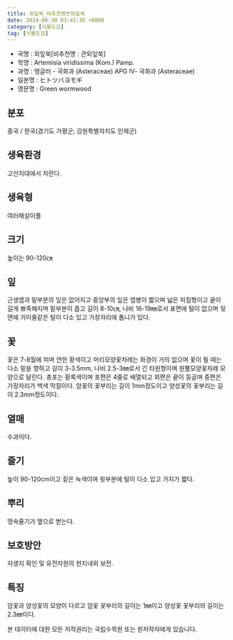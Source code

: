 ```yaml
---
title: 외잎쑥_비추천명큰외잎쑥
date: 2024-06-30 03:41:35 +0800
category: [식물도감]
tag: [식물도감]
---
```




- 국명 : 외잎쑥[비추천명 : 큰외잎쑥]
- 학명 : Artemisia viridissima (Kom.) Pamp.
- 과명 : 앵글러 - 국화과 (Asteraceae) APG Ⅳ- 국화과 (Asteraceae)
- 일본명 : ヒトツバヨモギ
- 영문명 : Green wormwood


## 분포
중국 / 한국(경기도 가평군; 강원특별자치도 인제군) 
## 생육환경
고산지대에서 자란다.
## 생육형
여러해살이풀 
## 크기
높이는 90-120㎝
## 잎
근생엽과 밑부분의 잎은 없어지고 중앙부의 잎은 엽병이 짧으며 넓은 피침형이고 끝이 길게 뾰족해지며 밑부분이 좁고 길이 8-10㎝, 나비 16-19㎜로서 표면에 털이 없으며 뒷면에 거미줄같은 털이 다소 있고 가장자리에 톱니가 있다.
## 꽃
꽃은 7-8월에 피며 연한 황색이고 머리모양꽃차례는 화경이 거의 없으며 꽃이 필 때는 다소 밑을 향하고 길이 3-3.5mm, 나비 2.5-3㎜로서 긴 타원형이며 원뿔모양꽃차례 모양으로 달린다. 총포는 황록색이며 포편은 4줄로 배열되고 외편은 끝이 둥글며 중편은 가장자리가 백색 막질이다. 암꽃의 꽃부리는 길이 1mm정도이고 양성꽃의 꽃부리는 길이 2.3mm정도이다.
## 열매
수과이다.
## 줄기
높이 90-120cm이고 짙은 녹색이며 윗부분에 털이 다소 있고 가지가 짧다.
## 뿌리
땅속줄기가 옆으로 벋는다.
## 보호방안
자생지 확인 및 유전자원의 현지내외 보전.
## 특징
암꽃과 양성꽃의 모양이 다르고 암꽃 꽃부리의 길이는 1㎜이고 양성꽃 꽃부리의 길이는 2.3㎜이다.






본 데이터에 대한 모든 저작권리는 국립수목원 또는 원저작자에게 있습니다.
